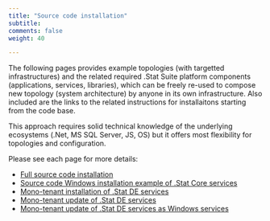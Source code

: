 ```yaml
---
title: "Source code installation"
subtitle: 
comments: false
weight: 40

---
```


The following pages provides example topologies (with targetted infrastructures) and the related required .Stat Suite platform components (applications, services, libraries), which can be freely re-used to compose  new topology (system architecture) by anyone in its own infrastructure. Also included are the links to the related instructions for installaitons starting from the code base.  

This approach requires solid technical knowledge of the underlying ecosystems (.Net, MS SQL Server, JS, OS) but it offers most flexibility for topologies and configuration.  

Please see each page for more details:

* [Full source code installation](/install-source-code/source-code)
* [Source code Windows installation example of .Stat Core services](/install-source-code/windows-stat-core-services)
* [Mono-tenant installation of .Stat DE services](/install-source-code/monotenant-install-from-artifacts)
* [Mono-tenant update of .Stat DE services](/install-source-code/monotenant-update-from-artifacts)
* [Mono-tenant update of .Stat DE services as Windows services](/install-source-code/monotenant-install-js-as-windows-services)

